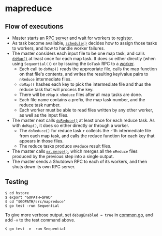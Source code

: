 # mapreduce

## Flow of executions

- Master starts an [RPC server](master_rpc.go) and wait for workers to 
  [register](master.go).
- As task become available, [`schedule()`](schedule.go) decides how to assign
  those tasks to workers, and how to handle worker failures.
- The master considers each input file to be one map task, and calls 
  [`doMap()`](common_map.go) at least once for each map task. It does so
  either directly (when using `Sequential()`) or by issuing the `DoTask` RPC to a
  [worker](worker.go).
  - Each call to `doMap()` reads the appropriate file, calls the map function on
    that file's contents, and writes the resulting key/value pairs to `nReduce`
    intermediate files.
  - `doMap()` hashes each key to pick the intermediate file and thus the reduce
    task that will process the key.
  - There will be `nMap` x `nReduce` files after all map tasks are done.
  - Each file name contains a prefix, the map task number, and the reduce task
    number.
  - Each worker must be able to read files written by any other worker, as well
    as the input files.
- The master next calls [`doReduce()`](common_reduce.go) at least once for each
  reduce task. As with `doMap()`, it does so either directly or through a worker.
  - The `doReduce()` for reduce task `r` collects the `r`'th intermediate file from
    each map task, and calls the reduce function for each key that appears in
    those files.
  - The reduce tasks produce `nReduce` result files.
- The master calls [`mr.merge()`](master_splitmerge.go), which merges all the
  `nReduce` files produced by the previous step into a single output.
- The master sends a Shutdown RPC to each of its workers, and then shuts down
  its own RPC server.

## Testing

```
$ cd hstore
$ export "GOPATH=$PWD" 
$ cd "$GOPATH/src/mapreduce"
$ go test -run Sequential
```

To give more verbose output, set `debugEnabled = true` in
[common.go](common.go), and add `-v` to the test command above.

```
$ go test -v -run Sequential
```
